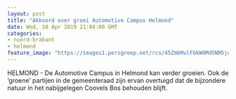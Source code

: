 ```yaml
---
layout: post
title: "Akkoord over groei Automotive Campus Helmond"
date: Wed, 10 Apr 2019 21:04:00 GMT
categories: 
- noord-brabant 
- helmond 
feature_image: "https://images1.persgroep.net/rcs/45ZmbMulFbkW0Md5NM5jcrt91O0/diocontent/101234647/_fitwidth/400/?appId=21791a8992982cd8da851550a453bd7f&quality=0.7"
---
```


HELMOND - De Automotive Campus in Helmond kan verder groeien. Ook de ‘groene’ partijen in de gemeenteraad zijn ervan overtuigd dat de bijzondere natuur in het nabijgelegen Coovels Bos behouden blijft.
